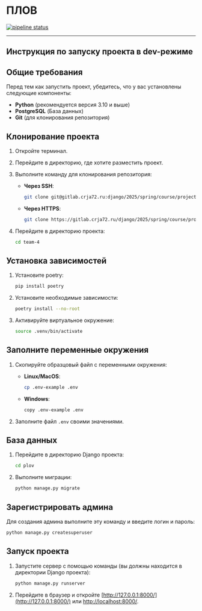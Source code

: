 # ПЛОВ

[![pipeline status](https://gitlab.crja72.ru/django/2025/spring/course/projects/team-4/badges/main/pipeline.svg)](https://gitlab.crja72.ru/django/2025/spring/course/projects/team-4/commits/main)

---

## Инструкция по запуску проекта в dev-режиме

## Общие требования

Перед тем как запустить проект, убедитесь, что у вас установлены следующие компоненты:

- **Python** (рекомендуется версия 3.10 и выше)
- **PostgreSQL** (База данных)
- **Git** (для клонирования репозитория)

## Клонирование проекта

1. Откройте терминал.
2. Перейдите в директорию, где хотите разместить проект.
3. Выполните команду для клонирования репозитория:
   - **Через SSH**:

     ```bash
     git clone git@gitlab.crja72.ru:django/2025/spring/course/projects/team-4.git
     ```

   - **Через HTTPS**:

     ```bash
     git clone https://gitlab.crja72.ru/django/2025/spring/course/projects/team-4.git
     ```

4. Перейдите в директорию проекта:

   ```bash
   cd team-4
   ```

## Установка зависимостей

1. Установите poetry:

   ```bash
   pip install poetry
   ```

2. Установите необходимые зависимости:

   ```bash
   poetry install --no-root
   ```

3. Активируйте виртуальное окружение:

   ```bash
   source .venv/bin/activate
   ```

## Заполните переменные окружения

1. Скопируйте образцовый файл с переменными окружения:
   - **Linux/MacOS**:

     ```bash
     cp .env-example .env
     ```

   - **Windows**:

     ```bash
     copy .env-example .env
     ```

2. Заполните файл `.env` своими значениями.


## База данных

1. Перейдите в директорию Django проекта:

   ```bash
   cd plov
   ```

2. Выполните миграции:

   ```bash
   python manage.py migrate
   ```

## Зарегистрировать админа

Для создания админа выполните эту команду и введите логин и пароль:

```bash
python manage.py createsuperuser
```

## Запуск проекта

1. Запустите сервер с помощью команды (вы должны находится в директории Django проекта):

   ```bash
   python manage.py runserver
   ```

2. Перейдите в браузер и откройте [http://127.0.0.1:8000/](http://127.0.0.1:8000/)
   или [http://localhost:8000/](http://localhost:8000/).

